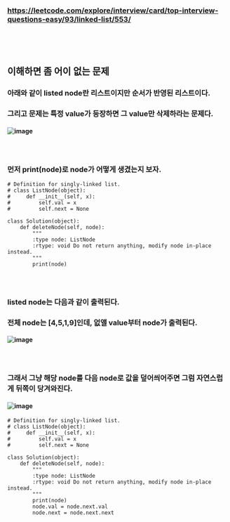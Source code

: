### https://leetcode.com/explore/interview/card/top-interview-questions-easy/93/linked-list/553/
### <br/><br/>

## 이해하면 좀 어이 없는 문제
### 아래와 같이 listed node란 리스트이지만 순서가 반영된 리스트이다.
### 그리고 문제는 특정 value가 등장하면 그 value만 삭제하라는 문제다.
#### ![image](https://github.com/user-attachments/assets/cfdf9d8c-5032-4f71-b1e5-e68c8dc2f4d5)
### <br/>

### 먼저 print(node)로 node가 어떻게 생겼는지 보자.
```
# Definition for singly-linked list.
# class ListNode(object):
#     def __init__(self, x):
#         self.val = x
#         self.next = None

class Solution(object):
    def deleteNode(self, node):
        """
        :type node: ListNode
        :rtype: void Do not return anything, modify node in-place instead.
        """
        print(node)
```
### <br/>

### listed node는 다음과 같이 출력된다.
### 전체 node는 \[4,5,1,9\]인데, 없앨 value부터 node가 출력된다.
#### ![image](https://github.com/user-attachments/assets/3b14b3ab-a1ef-4157-8faa-e59e05a1fbe5)
### <br/>

### 그래서 그냥 해당 node를 다음 node로 값을 덮어씌어주면 그럼 자연스럽게 뒤쪽이 당겨와진다.
#### ![image](https://github.com/user-attachments/assets/24c75ed6-eb54-417f-939e-fa4161513ac2)
```
# Definition for singly-linked list.
# class ListNode(object):
#     def __init__(self, x):
#         self.val = x
#         self.next = None

class Solution(object):
    def deleteNode(self, node):
        """
        :type node: ListNode
        :rtype: void Do not return anything, modify node in-place instead.
        """
        print(node)
        node.val = node.next.val
        node.next = node.next.next
```
